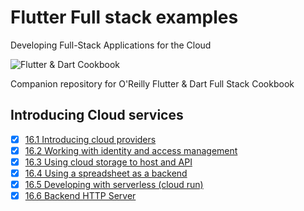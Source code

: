 
# Flutter Full stack examples

Developing Full-Stack Applications for the Cloud

![Flutter & Dart Cookbook](https://github.com/rosera/flutter-and-dart-cookbook/blob/main/images/flutter-dart-cookbook-sml.png "Flutter & Dart Cookbook")

Companion repository for O'Reilly Flutter & Dart Full Stack Cookbook

## Introducing Cloud services 

- [x] [16.1 Introducing cloud providers](https://github.com/rosera/flutter-and-dart-cookbook/blob/main/ch16/ex16-1.md)
- [x] [16.2 Working with identity and access management](https://github.com/rosera/flutter-and-dart-cookbook/blob/main/ch16/ex16-2.md)
- [x] [16.3 Using cloud storage to host and API](https://github.com/rosera/flutter-and-dart-cookbook/blob/main/ch16/ex16-3.md)
- [x] [16.4 Using a spreadsheet as a backend](https://github.com/rosera/flutter-and-dart-cookbook/blob/main/ch16/ex16-4.md)
- [x] [16.5 Developing with serverless (cloud run)](https://github.com/rosera/flutter-and-dart-cookbook/blob/main/ch16/ex16-5.md)
- [x] [16.6 Backend HTTP Server](https://github.com/rosera/flutter-and-dart-cookbook/blob/main/ch16/ex16-6.md)
